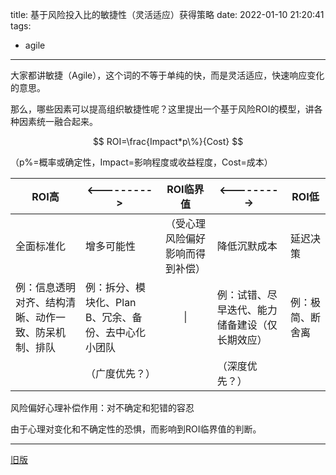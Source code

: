 title: 基于风险投入比的敏捷性（灵活适应）获得策略
date: 2022-01-10 21:20:41
tags:
  - agile
---

大家都讲敏捷（Agile），这个词的不等于单纯的快，而是灵活适应，快速响应变化的意思。

那么，哪些因素可以提高组织敏捷性呢？这里提出一个基于风险ROI的模型，讲各种因素统一融合起来。



$$
ROI=\frac{Impact*p\%}{Cost}
$$



（p%=概率或确定性，Impact=影响程度或收益程度，Cost=成本）



| ROI高                                                | <--------->                                          |            ROI临界值             | <--------->                                    | ROI低            |
| ---------------------------------------------------- | ---------------------------------------------------- | :------------------------------: | ---------------------------------------------- | ---------------- |
| 全面标准化                                           | 增多可能性                                           | （受心理风险偏好影响而得到补偿） | 降低沉默成本                                   | 延迟决策         |
| 例：信息透明对齐、结构清晰、动作一致、防呆机制、排队 | 例：拆分、模块化、Plan B、冗余、备份、去中心化小团队 |                \|                | 例：试错、尽早迭代、能力储备建设（仅长期效应） | 例：极简、断舍离 |
|                                                      | （广度优先？）                                       |                                  | （深度优先？）                                 |                  |



风险偏好心理补偿作用：对不确定和犯错的容忍

由于心理对变化和不确定性的恐惧，而影响到ROI临界值的判断。



--------

[旧版](/2021/01/25/sources-of-agility/)

